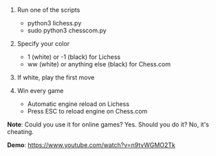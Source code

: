 1. Run one of the scripts
    - python3 lichess.py
    - sudo python3 chesscom.py

2. Specify your color
    - 1 (white) or -1 (black) for Lichess
    - ww (white) or anything else (black) for Chess.com

3. If white, play the first move

4. Win every game
    - Automatic engine reload on Lichess
    - Press ESC to reload engine on Chess.com

**Note**: Could you use it for online games? Yes. Should you do it? No, it's cheating.

**Demo**: https://www.youtube.com/watch?v=n9tvWGMO2Tk